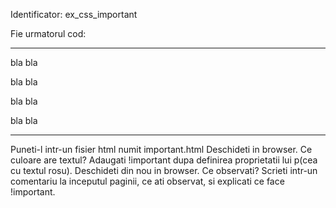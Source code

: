 Identificator: ex_css_important

Fie urmatorul cod:

------------------------------

<!DOCTYPE html>
<html>
<head>
<style type="text/css">

p
{
color:red;
}

div p
{
color:blue;
}
</style>
<title>exercitiu laborator</title>
</head>

<body>
<p>bla bla</p>
<p>bla bla</p>
<div>
<p>bla bla</p>
<p>bla bla</p>

</div>
</body>
</html>

------------------------------

Puneti-l intr-un fisier html numit important.html
Deschideti in browser. Ce culoare are textul?
Adaugati !important dupa definirea proprietatii lui p(cea cu textul rosu). Deschideti din nou in browser. Ce observati?
Scrieti intr-un comentariu la inceputul paginii, ce ati observat, si explicati ce face !important.
